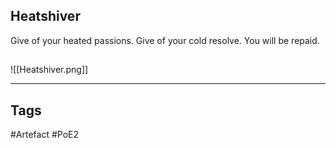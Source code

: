 ## Heatshiver
Give of your heated passions.
Give of your cold resolve.
You will be repaid.
##
![[Heatshiver.png]]

---
## Tags
#Artefact
#PoE2